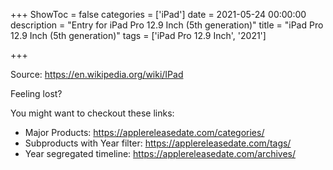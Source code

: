 +++
ShowToc = false
categories = ['iPad']
date = 2021-05-24 00:00:00
description = "Entry for iPad Pro 12.9 Inch (5th generation)"
title = "iPad Pro 12.9 Inch (5th generation)"
tags = ['iPad Pro 12.9 Inch', '2021']

+++

Source: https://en.wikipedia.org/wiki/IPad

Feeling lost?

You might want to checkout these links:
- Major Products: https://applereleasedate.com/categories/
- Subproducts with Year filter: https://applereleasedate.com/tags/
- Year segregated timeline: https://applereleasedate.com/archives/

